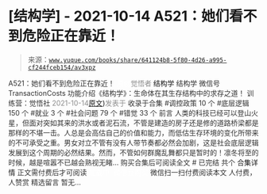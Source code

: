 # [结构学] - 2021-10-14 A521：她们看不到危险正在靠近！

> 来源：[`www.yuque.com/books/share/641124b8-5f80-4d26-a995-cf244fceb154/av3xpz`](https://www.yuque.com/books/share/641124b8-5f80-4d26-a995-cf244fceb154/av3xpz)

<ne-p id="520f42f3293818f927861ebbd5b15da4_p_0" data-lake-id="520f42f3293818f927861ebbd5b15da4_p_0"><ne-text id="ud5620933" style="color: rgb(51, 51, 51);">A521：她们看不到危险正在靠近！</ne-text></ne-p> <ne-p id="0eedc7365e1e339fdcdb497456dbac38" data-lake-id="0eedc7365e1e339fdcdb497456dbac38"><ne-text id="u03898673" ne-fontsize="12" style="color: rgb(255, 255, 255);">原创</ne-text><ne-text id="u77758bc3" style="color: rgb(140, 140, 140);">觉悟者</ne-text> <ne-text id="u3d19d230" ne-fontsize="14">结构学</ne-text></ne-p> <ne-p id="0b6f8aebda608d7d8ca41c6f1d18630e" data-lake-id="0b6f8aebda608d7d8ca41c6f1d18630e"><ne-text id="u67c07b83" ne-fontsize="14" ne-bold="true" style="color: rgb(51, 51, 51);">结构学</ne-text></ne-p> <ne-p id="c541172bae4d4236d82750c36b294306" data-lake-id="c541172bae4d4236d82750c36b294306"><ne-text id="u97c0c73e" ne-fontsize="14" style="color: rgb(51, 51, 51);">微信号</ne-text><ne-text id="ua39cfb9b" ne-fontsize="14" style="color: rgb(51, 51, 51);">TransactionCosts</ne-text></ne-p> <ne-p id="f036754de816c11d253c59608010917f" data-lake-id="f036754de816c11d253c59608010917f"><ne-text id="u7c461ba5" ne-fontsize="14" style="color: rgb(51, 51, 51);">功能介绍</ne-text><ne-text id="ua51eb2f1" ne-fontsize="14" style="color: rgb(51, 51, 51);">《结构学》：生命体在其生存结构中的求存之道！ 训练营：觉悟社</ne-text></ne-p> <ne-p id="3958f45d0356d510f72deaa551881be2" data-lake-id="3958f45d0356d510f72deaa551881be2"><ne-text id="u37692046" style="color: rgb(140, 140, 140);">2021-10-14</ne-text>[<ne-text id="u39725a54" ne-fontsize="14">原文</ne-text>](https://mp.weixin.qq.com/s?__biz=MzIzMDYwOTM0Mg==&mid=2247486519&idx=1&sn=7520068e7c48a1681d579d115c2b86e8&chksm=e8b194e6dfc61df026b3e05bc3a7c14cd5a27fcb52592279d06186ac692d653c7f7c2b64f491#rd))<ne-text id="u52150c1a" ne-fontsize="14" style="color: rgb(140, 140, 140);">发表于</ne-text></ne-p> <ne-p id="8f1e2f31ad8719e3e52f5fa27786be6a" data-lake-id="8f1e2f31ad8719e3e52f5fa27786be6a"><ne-text id="u98bac49f" style="color: rgb(51, 51, 51);">收录于合集</ne-text></ne-p> <ne-p id="e999d9f673077ddde617b5293395aa92" data-lake-id="e999d9f673077ddde617b5293395aa92"><ne-text id="udbbe9f1b" style="color: rgb(51, 51, 51);">#调控政策 10 个</ne-text></ne-p> <ne-p id="740f17db0789594ef7b54f780a62c278" data-lake-id="740f17db0789594ef7b54f780a62c278"><ne-text id="u0a814aa6" style="color: rgb(51, 51, 51);">#底层逻辑 150 个</ne-text></ne-p> <ne-p id="40066afca82556db6547b42be9a30df9" data-lake-id="40066afca82556db6547b42be9a30df9"><ne-text id="u2bbe6397" style="color: rgb(51, 51, 51);">#就业 3 个</ne-text></ne-p> <ne-p id="320aea877de356a09b4d63f168c6153c" data-lake-id="320aea877de356a09b4d63f168c6153c"><ne-text id="ub335c539" style="color: rgb(51, 51, 51);">#社会问题 79 个</ne-text></ne-p> <ne-p id="806cf84404e7e60b8f5b5490e1350bbb" data-lake-id="806cf84404e7e60b8f5b5490e1350bbb"><ne-text id="u1c02a254" style="color: rgb(51, 51, 51);">#错觉 33 个</ne-text></ne-p> <ne-p id="93c192fe676435c69951cd03c2ba97cb" data-lake-id="93c192fe676435c69951cd03c2ba97cb"><ne-text id="u94034b91" style="color: rgb(51, 51, 51);">前言</ne-text></ne-p> <ne-p id="9e505eca833e8e520ea4de109c5dcaa0" data-lake-id="9e505eca833e8e520ea4de109c5dcaa0"><ne-text id="uf98b04db" style="color: rgb(51, 51, 51);">人类的科技已经可以登山火星，但面对突如其来的洪水或者泥石流，不管是建造的房子还是修的道路桥梁都是那样的不堪一击。人总是会高估自己的价值和能力，而低估生存环境的变化所带来的不可承受之重。男女对立不管有没有人带节奏都必然会加剧，这是社会底层逻辑发展到这个周期的必然结果。然而，不管如何群魔乱舞都只是暂时的！凛冬将至的时候，越是喧嚣不已越会熟视无睹…</ne-text></ne-p> <ne-p id="72dadd331aa4ba4c0ff75519f4f6173a" data-lake-id="72dadd331aa4ba4c0ff75519f4f6173a" ne-alignment="center"><ne-text id="u44d5ef86" style="color: rgb(51, 51, 51);">购买合集后可阅读全文</ne-text></ne-p> <ne-p id="322346939abff35946a34cb8b2243bac" data-lake-id="322346939abff35946a34cb8b2243bac" ne-alignment="center"><ne-text id="u8b04d00d" style="color: rgb(51, 51, 51);">#</ne-text></ne-p> <ne-p id="00731f861270dde6b64ae58b6d329c18" data-lake-id="00731f861270dde6b64ae58b6d329c18" ne-alignment="center"><ne-text id="ucf80a8e5" style="color: rgb(51, 51, 51);">已完结 共个</ne-text></ne-p> <ne-p id="49f2e8305e1397c64ccc72f0bea1094d" data-lake-id="49f2e8305e1397c64ccc72f0bea1094d" ne-alignment="center"><ne-text id="ud1949429" ne-fontsize="16">合集详情</ne-text></ne-p> <ne-p id="2ee697d45af36a718c4d0ae774aa55e6" data-lake-id="2ee697d45af36a718c4d0ae774aa55e6" ne-alignment="center"><ne-text id="uc2b8d41d" style="color: rgb(51, 51, 51);">正文需付费后才可阅读</ne-text></ne-p> <ne-p id="76c16d8e6c1b54f4a18d72b1330be44a" data-lake-id="76c16d8e6c1b54f4a18d72b1330be44a" ne-alignment="center"><ne-text id="u1a8e6586" style="color: rgb(255, 255, 255);">加载中</ne-text></ne-p> <ne-p id="becb1961fcee4d4c792b0e4144fb7c0c" data-lake-id="becb1961fcee4d4c792b0e4144fb7c0c" ne-alignment="center"><ne-text id="uc48cb315" style="color: rgb(255, 255, 255);"> 微信豆购买</ne-text></ne-p> <ne-p id="186b24c101ba17c9c3f56078398874ea" data-lake-id="186b24c101ba17c9c3f56078398874ea" ne-alignment="center"><ne-text id="ub1c6fa9a" style="color: rgb(51, 51, 51);">微信扫一扫付费阅读本文</ne-text></ne-p> <ne-p id="65b80d584a514f3c4fac89121827952b" data-lake-id="65b80d584a514f3c4fac89121827952b" ne-alignment="center"><ne-text id="u8e0e6c22" ne-fontsize="13" style="color: rgb(51, 51, 51);">人付费， 人赞赏</ne-text></ne-p> <ne-h3 id="hMtWV" data-lake-id="hMtWV"><ne-heading-ext><ne-heading-anchor></ne-heading-anchor><ne-heading-fold></ne-heading-fold></ne-heading-ext><ne-heading-content><ne-text id="u69a48889" ne-fontsize="16" style="color: rgb(51, 51, 51);">精选留言</ne-text></ne-heading-content></ne-h3> <ne-p id="7119bbdf03565faac59c44b22a2d5997" data-lake-id="7119bbdf03565faac59c44b22a2d5997"><ne-text id="uf6024aa3" style="color: rgb(51, 51, 51);">暂无...</ne-text></ne-p>